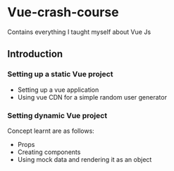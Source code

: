 # Vue-crash-course
Contains everything I taught myself about Vue Js

## Introduction
### Setting up a static Vue project
- Setting up a vue application
- Using vue CDN for a simple random user generator
### Setting dynamic Vue project
Concept learnt are as follows:
- Props
- Creating components
- Using mock data and rendering it as an object

